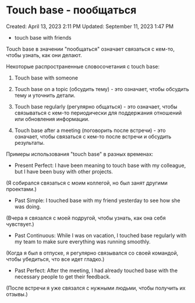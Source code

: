 # Touch base - пообщаться

Created: April 13, 2023 2:11 PM
Updated: September 11, 2023 1:47 PM

- touch base with friends

Touch base в значении "пообщаться" означает связаться с кем-то, чтобы узнать, как они делают.

Некоторые распространенные словосочетания с touch base:

1. Touch base with someone

2. Touch base on a topic (обсудить тему) - это означает, чтобы обсудить тему и уточнить детали.

3. Touch base regularly (регулярно общаться) - это означает, чтобы связываться с кем-то периодически для поддержания отношений или обновления информации.

4. Touch base after a meeting (поговорить после встречи) - это означает, чтобы связаться с кем-то после встречи и обсудить результаты.

Примеры использования "touch base" в разных временах:

- Present Perfect: I have been meaning to touch base with my colleague, but I have been busy with other projects.

(Я собирался связаться с моим коллегой, но был занят другими проектами.)

- Past Simple: I touched base with my friend yesterday to see how she was doing.

(Вчера я связался с моей подругой, чтобы узнать, как она себя чувствует.)

- Past Continuous: While I was on vacation, I touched base regularly with my team to make sure everything was running smoothly.

(Когда я был в отпуске, я регулярно связывался со своей командой, чтобы убедиться, что все идет гладко.)

- Past Perfect: After the meeting, I had already touched base with the necessary people to get their feedback.

(После встречи я уже связался с нужными людьми, чтобы получить их отзывы.)